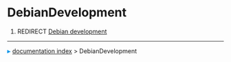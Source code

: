 # DebianDevelopment
1.  REDIRECT [Debian development](Debian_development.md)



---
![](images/Right_arrow.png) [documentation index](../README.md) > DebianDevelopment
